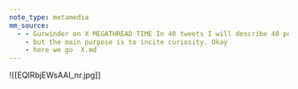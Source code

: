 ```yaml
---
note_type: metamedia
mm_source:
  - - Gurwinder on X MEGATHREAD TIME In 40 tweets I will describe 40 powerful concepts for understanding the world. Some are complex so forgive me for oversimplifying
    - but the main purpose is to incite curiosity. Okay
    - here we go  X.md
---
```


![[EQIRbjEWsAAI_nr.jpg]]


